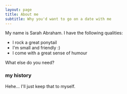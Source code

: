 ```yaml
---
layout: page
title: About me
subtitle: Why you'd want to go on a date with me
---
```


My name is Sarah Abraham. I have the following qualities:

- I rock a great ponytail
- I'm small and friendly :)
- I come with a great sense of humour

What else do you need?

### my history

Hehe... I'll just keep that to myself.
